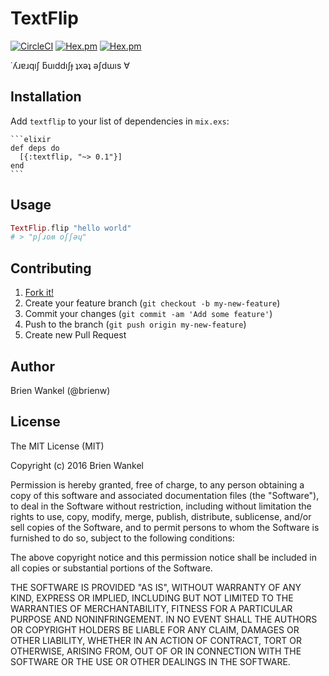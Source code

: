 # TextFlip
[![CircleCI](https://circleci.com/gh/brienw/flipex.svg?style=shield)](https://circleci.com/gh/brienw/flipex)
[![Hex.pm](https://img.shields.io/hexpm/v/flip_text.svg)](https://hex.pm/packages/flip_text)
[![Hex.pm](https://img.shields.io/hexpm/dt/flip_text.svg)](https://hex.pm/packages/flip_text)

˙ʎɹɐɹqıʃ ƃuıddıʃɟ ʇxǝʇ ǝʃdɯıs ∀

## Installation

Add `textflip` to your list of dependencies in `mix.exs`:

    ```elixir
    def deps do
      [{:textflip, "~> 0.1"}]
    end
    ```
## Usage

```elixir
TextFlip.flip "hello world"
# > "pʃɹoʍ oʃʃǝɥ"
```

## Contributing

1. [Fork it!](http://github.com/brienw/flipex/fork)
2. Create your feature branch (`git checkout -b my-new-feature`)
3. Commit your changes (`git commit -am 'Add some feature'`)
4. Push to the branch (`git push origin my-new-feature`)
5. Create new Pull Request

## Author

Brien Wankel (@brienw)

## License

The MIT License (MIT)

Copyright (c) 2016 Brien Wankel

Permission is hereby granted, free of charge, to any person obtaining a copy
of this software and associated documentation files (the "Software"), to deal
in the Software without restriction, including without limitation the rights
to use, copy, modify, merge, publish, distribute, sublicense, and/or sell
copies of the Software, and to permit persons to whom the Software is
furnished to do so, subject to the following conditions:

The above copyright notice and this permission notice shall be included in all
copies or substantial portions of the Software.

THE SOFTWARE IS PROVIDED "AS IS", WITHOUT WARRANTY OF ANY KIND, EXPRESS OR
IMPLIED, INCLUDING BUT NOT LIMITED TO THE WARRANTIES OF MERCHANTABILITY,
FITNESS FOR A PARTICULAR PURPOSE AND NONINFRINGEMENT. IN NO EVENT SHALL THE
AUTHORS OR COPYRIGHT HOLDERS BE LIABLE FOR ANY CLAIM, DAMAGES OR OTHER
LIABILITY, WHETHER IN AN ACTION OF CONTRACT, TORT OR OTHERWISE, ARISING FROM,
OUT OF OR IN CONNECTION WITH THE SOFTWARE OR THE USE OR OTHER DEALINGS IN THE
SOFTWARE.
